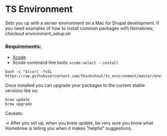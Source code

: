 TS Environment
====================

Sets you up with a server environment on a Mac for Drupal development. If you need examples of how to install common packages with Homebrew, checkout environment_setup.sh

### Requirements:

 - [Xcode](https://itunes.apple.com/us/app/xcode/id497799835?ls=1&mt=12)
 - Xcode command line tools: `xcode-select --install`

```
bash -c "$(curl -fsSL https://raw.githubusercontent.com/thinkshout/ts_environment/master/environment_setup.sh)"
```

Once installed you can upgrade your packages to the current stable versions like so:

```
brew update
brew upgrade
```

Caveats:

-> After you set up, when you brew update, be very sure you know what Homebrew is telling you when it makes "helpful" suggestions.
